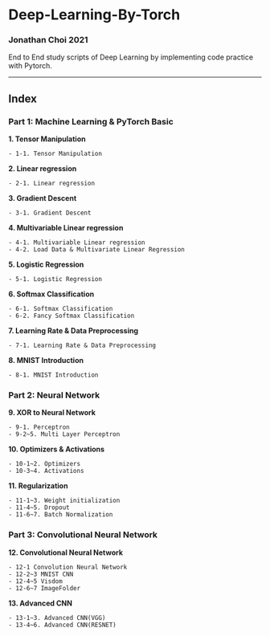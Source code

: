 # Deep-Learning-By-Torch

### Jonathan Choi 2021

End to End study scripts of Deep Learning by implementing code practice with Pytorch.

---

## Index

### Part 1: Machine Learning & PyTorch Basic 

**1. Tensor Manipulation**

    - 1-1. Tensor Manipulation

**2. Linear regression**

    - 2-1. Linear regression

**3. Gradient Descent**

    - 3-1. Gradient Descent

**4. Multivariable Linear regression**

    - 4-1. Multivariable Linear regression
    - 4-2. Load Data & Multivariate Linear Regression
    
**5. Logistic Regression**

    - 5-1. Logistic Regression
    
**6. Softmax Classification**

    - 6-1. Softmax Classification
    - 6-2. Fancy Softmax Classification

**7. Learning Rate & Data Preprocessing**

    - 7-1. Learning Rate & Data Preprocessing

**8. MNIST Introduction**

    - 8-1. MNIST Introduction


### Part 2: Neural Network

**9. XOR to Neural Network**

    - 9-1. Perceptron
    - 9-2~5. Multi Layer Perceptron

**10. Optimizers & Activations**

    - 10-1~2. Optimizers
    - 10-3~4. Activations

**11. Regularization**
    
    - 11-1~3. Weight initialization
    - 11-4~5. Dropout
    - 11-6~7. Batch Normalization

### Part 3: Convolutional Neural Network

**12. Convolutional Neural Network**

    - 12-1 Convolution Neural Network
    - 12-2~3 MNIST CNN
    - 12-4~5 Visdom
    - 12-6~7 ImageFolder

**13. Advanced CNN**

    - 13-1~3. Advanced CNN(VGG)
    - 13-4~6. Advanced CNN(RESNET)

